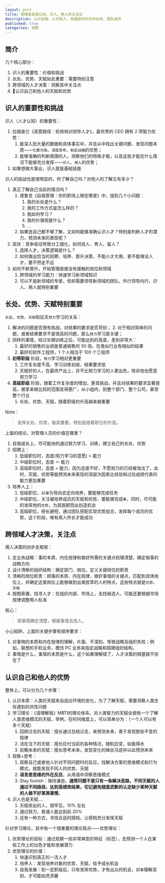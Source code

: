 ```yaml
---
layout: post
title: 管理者自我认知、识人、用人的方法论
description: 认识自我、认识别人，发掘良好的合作伙伴、团队成员
published: true
categories: 视野
---
```




## 简介

几个核心部分：

1. 识人的重要性：价值和挑战
2. 长处、优势、天赋如此重要：需要特别注意
3. 跨领域的人才决策：洞察其中关注点
4. 认识自己和他人的天赋和优势

## 识人的重要性和挑战

识人（人才认知）的重要性：

1. 拉姆查兰《高管路径：轮岗培训领导人才》，最优秀的 CEO 拥有 2 项智力优势：
    1. 能深入到大量的数据和具体事实中，并且从中找出关键问题、发现问题本质——`化繁为简`、`深度思考`、`制定战略`的优势；
    2. 能够准确的判断周围的人，洞察他们的特殊才能，以及这些才能在什么情况下能够充分发挥——`识人`、`用人`的优势；
2. 如果想做大事业，识人就是基础技能


识人的挑战也是很明显的，你了解自己吗？对他人的了解又有多少？

1. 真正了解自己当前的情况吗？
	1. 德鲁克《自我管理：你的职场上限在哪里》中，提到几个小问题：
		1. 我的长处是什么？
		2. 我的工作方式是怎么样的？
		3. 我如何学习？
		4. 我的价值观是什么？
		5. ...
	6. 如果连自己都不够了解，又如何能够准确认识人才？特别是判断人才的潜力，预测未来的表现呢？
2. 现状：竞争驱动导致分工细化，如何找人、育人、留人？
	1. 选择人才，决策逻辑是什么？
	2. 如何做出恰当的招聘、培养、晋升决策，不能小才大用，更不能埋没人才，要不然走不远
3. 如何不断晋升，开始管理直接没有接触的岗位和领域
	1. 跨领域的学习能力：快速学习新领域知识
	2. 可以不是新领域的专家，但却需要领导新领域的团队，外行领导内行，识人、用人就特别重要  

## 长处、优势、天赋特别重要

`长处`、`优势`、`天赋`和后天`努力`学习的关系：

1. 解决的问题是否很有挑战，对结果的要求是否苛刻；
	2. 对于相对简单的问题，或者结果要求不是很高的问题，那么`努力`学习是关键；
2. 同样的事情，经过长期训练之后，可能达到的高度，差别非常大：
	1. 最好的销售的业绩是普通销售的 50 倍，在类似行业有相似的结果
	2. 最好的软件工程师，1 个人相当于 100 个工程师
3. **初等职级** 阶段，`努力`学习相对更重要
	1. 工作复杂度不高、学习训练初级、结果要求低
	2. 天赋好的人，在最终产出上，并不比努力学习的人更出色，除非他也愿意努力学习
4. **高级职级** 阶段，随着工作复杂度的增加，更具挑战，并且对结果的要求显著提高，被拿来做比较的范围变得更广，从小组内，到整个部门、整个公司，甚至整个行业
	1. 长处、优势、天赋，随着职级的升高越来越重要

Note：

> 发挥长处、优势，极其重要，特别是随着职位的升高。

上面的结论，对管理人员的价值在哪里？

1. 自我成长上，尽可能快的通过努力学习、训练，建立自己的长处、优势
2. 招聘上：
	1. 低级职位时，态度(努力学习的意愿) > 能力
	2. 中级职位时，态度 ＝ 能力
	3. 高级职位时，态度 < 能力，因为态度不好，不愿努力的已经被淘汰了，此时，天赋、优势等能预测未来表现的深层次因素比经验和过往成绩代表的能力更加重要
3. 培养人上：
	1. 低级职位，以`事`为导向去定向培养，要能够完成任务
	2. 中级职位，关注被培养成员的天赋和优势，要能够完成`事`，同时，尽可能的发挥他的`优势`，为其脱颖而出创造机会
	3. 高级职位，扬长避短，通过团队搭配实现优势组合，发挥每个成员的优势，这个阶段，唯有用人所长才能成功


## 跨领域人才决策，关注点

用人决策的四步走框架：

1. 定业务战略：事的本质、内在规律和做好所需的关键点梳理清楚，确定做事的战略方向
2. 设计清晰的组织结构：确定部门、岗位，定义关键岗位的职责
3. 清晰的岗位职责：把事的本质、内在规律，做好事情的关键点，匹配到具体岗位上，并确定这类岗位上能够做到出类拔萃的人的特点，这些特点就是`优势`、`天赋`
4. 按图索骥，找寻人才：在组织内部、市场上，去找候选人，可能还要根据市场规律调整用人标准

核心：

> 把事情确定清楚，根据事情去找人。

小心陷阱，上面的关键步骤有顺序要求：

1. 对事物的本质和内在规律的理解，片面、不深刻，导致战略及组织失败；例如，联想的手机业务，模仿 PC 业务来指定战略和搭建组织结构。
2. 事情是什么，事情的本质是什么，这个如果理解错了，人才决策的根基就不存在了

## 认识自己和他人的优势

整体上，可以分为几个步骤：

1. 认识本质：人类的天赋来自适应环境的变化，为了了解天赋，需要洞察人类生存遇到的共性问题
2. 学习理论：《请理解我》MBTI的理论体系，对人类智力的天赋全貌有一个了解人类思维模式的天赋，举例，在时间维度上，可以简单分为：（一个人可以有多个天赋）
	1. 回顾过去的天赋：擅长通过总结过去，来预测未来，善于发现那些不变的规律
	2. 活在当下的天赋：擅长应付当前的各种情况，随机应变，如鱼得水
	3. 前瞻未来的天赋：擅长思考未来，发现变化的蛛丝马迹并以此预测未来
3. 观察+思考：
	1. 观察自己或者他人针对不同问题时的反应，找解决方案的思维模式和行为模式，就能发现不同人的优势、天赋
	2. **语言是思维的外在反应**，从用语中洞察思维模式
	3. Stay foolish：保持谦逊，**通常问题不是只有一条解决思路，不同天赋的人通过不同路径，达到高绩效结果，切记避免随意武断的认定缺少某种天赋的人做不好某类事情**。
4. 识人也是天赋....
	1. 天赋突出的人，很罕见，10% 左右
	2. 通过努力，普通人能达到前 20%
	3. 还有一种方式，寻找合适的搭档，让搭档充分发挥天赋


针对学习理论，其中有一个很重要的理论观点——优势理论：

1. 优势理论的目标：通过观察一些非常典型的特征（标签），去预测一个人在某些工作上的出色才能和发展潜力
2. 优势理论的价值：
	1. 快速识别真正的一流人才
	2. 培养人：发现培养对象的优势、天赋，给予成长机会
	3. 自我发展：到一定职级后，只有发挥优势，才有出众的机会，对`事`理解深刻，才可能如虎添翼








































[NingG]:    http://ningg.github.com  "NingG"










